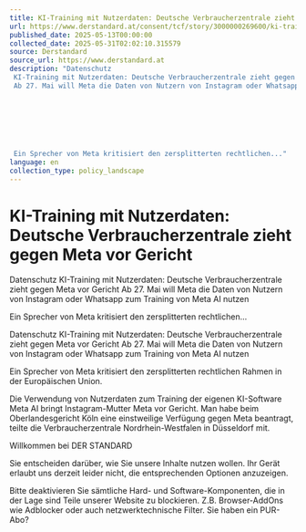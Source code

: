 ```yaml
---
title: KI-Training mit Nutzerdaten: Deutsche Verbraucherzentrale zieht gegen Meta vor Gericht
url: https://www.derstandard.at/consent/tcf/story/3000000269600/ki-training-mit-nutzerdaten-deutsche-verbraucherzentrale-zieht-gegen-meta-vor-gericht
published_date: 2025-05-13T00:00:00
collected_date: 2025-05-31T02:02:10.315579
source: Derstandard
source_url: https://www.derstandard.at
description: "Datenschutz 
 KI-Training mit Nutzerdaten: Deutsche Verbraucherzentrale zieht gegen Meta vor Gericht 
 Ab 27. Mai will Meta die Daten von Nutzern von Instagram oder Whatsapp zum Training von Meta AI nutzen 
 
 
 
 
 
 
 
 Ein Sprecher von Meta kritisiert den zersplitterten rechtlichen..."
language: en
collection_type: policy_landscape
---
```


# KI-Training mit Nutzerdaten: Deutsche Verbraucherzentrale zieht gegen Meta vor Gericht

Datenschutz 
 KI-Training mit Nutzerdaten: Deutsche Verbraucherzentrale zieht gegen Meta vor Gericht 
 Ab 27. Mai will Meta die Daten von Nutzern von Instagram oder Whatsapp zum Training von Meta AI nutzen 
 
 
 
 
 
 
 
 Ein Sprecher von Meta kritisiert den zersplitterten rechtlichen...

Datenschutz 
 KI-Training mit Nutzerdaten: Deutsche Verbraucherzentrale zieht gegen Meta vor Gericht 
 Ab 27. Mai will Meta die Daten von Nutzern von Instagram oder Whatsapp zum Training von Meta AI nutzen

Ein Sprecher von Meta kritisiert den zersplitterten rechtlichen Rahmen in der Europäischen Union.

Die Verwendung von Nutzerdaten zum Training der eigenen KI-Software Meta AI bringt Instagram-Mutter Meta vor Gericht. Man habe beim Oberlandesgericht Köln eine einstweilige Verfügung gegen Meta beantragt, teilte die Verbraucherzentrale Nordrhein-Westfalen in Düsseldorf mit.

Willkommen bei DER STANDARD 
 
 Sie entscheiden darüber, wie Sie unsere Inhalte nutzen wollen. Ihr Gerät erlaubt uns derzeit leider nicht, die entsprechenden Optionen anzuzeigen. 
 
 Bitte deaktivieren Sie sämtliche Hard- und Software-Komponenten, die in der Lage sind Teile unserer Website zu blockieren. Z.B. Browser-AddOns wie Adblocker oder auch netzwerktechnische Filter. 
 Sie haben ein PUR-Abo?